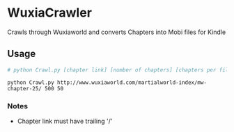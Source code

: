 # WuxiaCrawler
Crawls through Wuxiaworld and converts Chapters into Mobi files for Kindle

## Usage
```python
# python Crawl.py [chapter link] [number of chapters] [chapters per file]
```
```
python Crawl.py http://www.wuxiaworld.com/martialworld-index/mw-chapter-25/ 500 50
```

### Notes
* Chapter link must have trailing '/'
